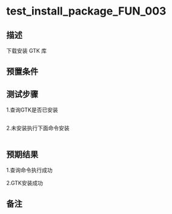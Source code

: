# test_install_package_FUN_003

## 描述

下载安装 GTK 库

## 预置条件

## 测试步骤

1.查询GTK是否已安装

```dnf list installed | grep gtk
```

2.未安装执行下面命令安装

```dnf -y install gtk2 libXtst libXrender  xauth
```

## 预期结果

1.查询命令执行成功

2.GTK安装成功

## 备注